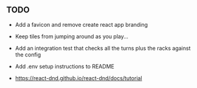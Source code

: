 ## TODO

- Add a favicon and remove create react app branding

- Keep tiles from jumping around as you play...

- Add an integration test that checks all the turns plus the racks against the config

- Add .env setup instructions to README

- https://react-dnd.github.io/react-dnd/docs/tutorial

